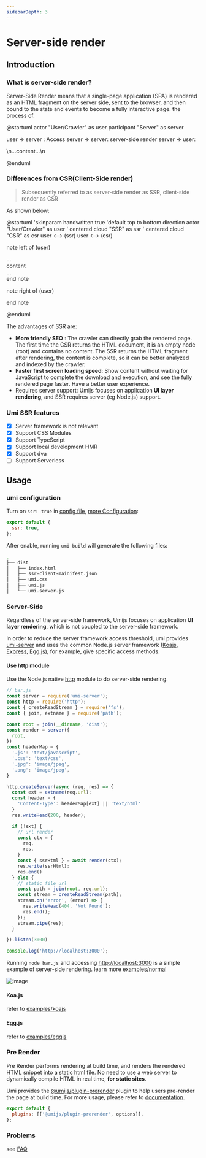 ```yaml
---
sidebarDepth: 3
---
```


# Server-side render

<Badge text="Support in 2.8.0+"/>

<!-- [[toc]] -->

## Introduction

### What is server-side render?

Server-Side Render means that a single-page application (SPA) is rendered as an HTML fragment on the server side, sent to the browser, and then bound to the state and events to become a fully interactive page. the process of.

@startuml
actor "User/Crawler" as user
participant "Server" as server

user -> server : Access
server -> server: server-side render
server -> user: <div id="root">\n...content...\n</div>

@enduml

### Differences from CSR(Client-Side render)

> Subsequently referred to as server-side render as SSR, client-side render as CSR

As shown below:

@startuml
'skinparam handwritten true
'default
top to bottom direction
actor "User/Crawler" as user
' centered
cloud "SSR" as ssr
' centered
cloud "CSR" as csr
user <--> (ssr)
user <--> (csr)

note left of (user)
  <div id="root">
    ...<div>content</div>...
  </div>
end note

note right of (user)
  <div id="root"></div>
end note

@enduml

The advantages of SSR are:

- **More friendly SEO** : The crawler can directly grab the rendered page. The first time the CSR returns the HTML document, it is an empty node (root) and contains no content. The SSR returns the HTML fragment after rendering, the content is complete, so it can be better analyzed and indexed by the crawler.
- **Faster first screen loading speed**: Show content without waiting for JavaScript to complete the download and execution, and see the fully rendered page faster. Have a better user experience.
- Requires server support: Umijs focuses on application **UI layer rendering**, and SSR requires server (eg Node.js) support.

### Umi SSR features

- [x] Server framework is not relevant
- [x] Support CSS Modules
- [x] Support TypeScript
- [x] Support local development HMR
- [x] Support dva
- [ ] Support Serverless

## Usage

### umi configuration

Turn on `ssr: true` in [config file](/guide/config.html#configuration-file), [more Configuration](/config/#ssr):

```js
export default {
  ssr: true,
};
```

After enable, running `umi build` will generate the following files:

```bash
.
├── dist
│   ├── index.html
│   ├── ssr-client-mainifest.json
│   ├── umi.css
│   ├── umi.js
│   └── umi.server.js
```

### Server-Side

Regardless of the server-side framework, Umijs focuses on application **UI layer rendering**, which is not coupled to the server-side framework.

In order to reduce the server framework access threshold, umi provides [umi-server](https://npmjs.com/package/umi-server) and uses the common Node.js server framework ([Koajs](https://koajs.com), [Express](https://expressjs.com/), [Egg.js](https://eggjs.org/)), for example, give specific access methods.

#### Use http module

Use the Node.js native [http](http://nodejs.org/api/http.html#http_http) module to do server-side rendering.

```js
// bar.js
const server = require('umi-server');
const http = require('http');
const { createReadStream } = require('fs');
const { join, extname } = require('path');

const root = join(__dirname, 'dist');
const render = server({
  root,
})
const headerMap = {
  '.js': 'text/javascript',
  '.css': 'text/css',
  '.jpg': 'image/jpeg',
  '.png': 'image/jpeg',
}

http.createServer(async (req, res) => {
  const ext = extname(req.url);
  const header = {
    'Content-Type': headerMap[ext] || 'text/html'
  }
  res.writeHead(200, header);

  if (!ext) {
    // url render
    const ctx = {
      req,
      res,
    }
    const { ssrHtml } = await render(ctx);
    res.write(ssrHtml);
    res.end()
  } else {
    // static file url
    const path = join(root, req.url);
    const stream = createReadStream(path);
    stream.on('error', (error) => {
      res.writeHead(404, 'Not Found');
      res.end();
    });
    stream.pipe(res);
  }

}).listen(3000)

console.log('http://localhost:3000');
```

Running `node bar.js` and accessing [http://localhost:3000](http://localhost:3000) is a simple example of server-side rendering. learn more [examples/normal](https://github.com/umijs/umi-server/tree/master/examples/normal)

![image](https://user-images.githubusercontent.com/13595509/67446985-0e069700-f645-11e9-85c6-b2ce7f977f74.png)

#### Koa.js

refer to [examples/koajs](https://github.com/umijs/umi-server/tree/master/examples/koajs)


#### Egg.js

refer to [examples/eggjs](https://github.com/umijs/umi-server/tree/master/examples/eggjs)

### Pre Render

Pre Render performs rendering at build time, and renders the rendered HTML snippet into a static html file. No need to use a web server to dynamically compile HTML in real time, **for static sites**.

Umi provides the [@umijs/plugin-prerender](https://www.npmjs.com/package/@umijs/plugin-prerender) plugin to help users pre-render the page at build time. For more usage, please refer to [documentation](https://github.com/umijs/umi-server/tree/master/packages/umi-plugin-prerender).

```js
export default {
  plugins: [['@umijs/plugin-prerender', options]],
};
```

### Problems

see [FAQ](https://umijs.org/guide/faq.html#ssr)
